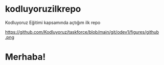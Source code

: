 # kodluyoruzilkrepo
Kodluyoruz Eğitimi kapsamında açtığım ilk repo

https://github.com/Kodluyoruz/taskforce/blob/main/git/odev1/figures/github.png



<!DOCTYPE html>
<html lang="tr">
<head>
  <meta charset="UTF-8">
  <title>Ana Sayfa</title>
</head>
<body>
  <h1>Merhaba!</h1>
</body>
</html>
